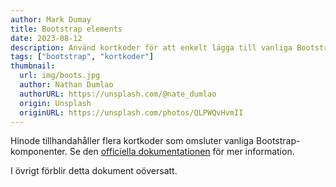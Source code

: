 ```yaml
---
author: Mark Dumay
title: Bootstrap elements
date: 2023-08-12
description: Använd kortkoder för att enkelt lägga till vanliga Bootstrap-element.
tags: ["bootstrap", "kortkoder"]
thumbnail:
  url: img/boots.jpg
  author: Nathan Dumlao
  authorURL: https://unsplash.com/@nate_dumlao
  origin: Unsplash
  originURL: https://unsplash.com/photos/QLPWQvHvmII
---
```

Hinode tillhandahåller flera kortkoder som omsluter vanliga Bootstrap-komponenter. Se den [officiella dokumentationen](about:blank) för mer information.

I övrigt förblir detta dokument oöversatt.